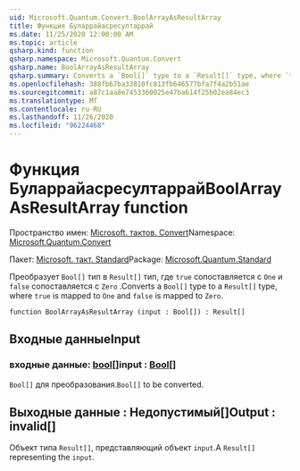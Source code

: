 ```yaml
---
uid: Microsoft.Quantum.Convert.BoolArrayAsResultArray
title: Функция Буларрайасресултаррай
ms.date: 11/25/2020 12:00:00 AM
ms.topic: article
qsharp.kind: function
qsharp.namespace: Microsoft.Quantum.Convert
qsharp.name: BoolArrayAsResultArray
qsharp.summary: Converts a `Bool[]` type to a `Result[]` type, where `true` is mapped to `One` and `false` is mapped to `Zero`.
ms.openlocfilehash: 388fb67ba33810fc813fb646577bfa7f4a2b51ae
ms.sourcegitcommit: a87c1aa8e7453360025e47ba614f25b02ea84ec3
ms.translationtype: MT
ms.contentlocale: ru-RU
ms.lasthandoff: 11/26/2020
ms.locfileid: "96224468"
---
```

# <a name="boolarrayasresultarray-function"></a><span data-ttu-id="6ae6b-102">Функция Буларрайасресултаррай</span><span class="sxs-lookup"><span data-stu-id="6ae6b-102">BoolArrayAsResultArray function</span></span>

<span data-ttu-id="6ae6b-103">Пространство имен: [Microsoft. тактов. Convert](xref:Microsoft.Quantum.Convert)</span><span class="sxs-lookup"><span data-stu-id="6ae6b-103">Namespace: [Microsoft.Quantum.Convert](xref:Microsoft.Quantum.Convert)</span></span>

<span data-ttu-id="6ae6b-104">Пакет: [Microsoft. такт. Standard](https://nuget.org/packages/Microsoft.Quantum.Standard)</span><span class="sxs-lookup"><span data-stu-id="6ae6b-104">Package: [Microsoft.Quantum.Standard](https://nuget.org/packages/Microsoft.Quantum.Standard)</span></span>


<span data-ttu-id="6ae6b-105">Преобразует `Bool[]` тип в `Result[]` тип, где `true` сопоставляется с `One` и `false` сопоставляется с `Zero` .</span><span class="sxs-lookup"><span data-stu-id="6ae6b-105">Converts a `Bool[]` type to a `Result[]` type, where `true` is mapped to `One` and `false` is mapped to `Zero`.</span></span>

```qsharp
function BoolArrayAsResultArray (input : Bool[]) : Result[]
```


## <a name="input"></a><span data-ttu-id="6ae6b-106">Входные данные</span><span class="sxs-lookup"><span data-stu-id="6ae6b-106">Input</span></span>

### <a name="input--bool"></a><span data-ttu-id="6ae6b-107">входные данные: [bool](xref:microsoft.quantum.lang-ref.bool)[]</span><span class="sxs-lookup"><span data-stu-id="6ae6b-107">input : [Bool](xref:microsoft.quantum.lang-ref.bool)[]</span></span>

<span data-ttu-id="6ae6b-108">`Bool[]` для преобразования.</span><span class="sxs-lookup"><span data-stu-id="6ae6b-108">`Bool[]` to be converted.</span></span>



## <a name="output--__invalidresult__"></a><span data-ttu-id="6ae6b-109">Выходные данные __: <Result> Недопустимый__[]</span><span class="sxs-lookup"><span data-stu-id="6ae6b-109">Output : __invalid<Result>__[]</span></span>

<span data-ttu-id="6ae6b-110">Объект типа `Result[]`, представляющий объект `input`.</span><span class="sxs-lookup"><span data-stu-id="6ae6b-110">A `Result[]` representing the `input`.</span></span>
